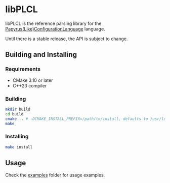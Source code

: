 # libPLCL

libPLCL is the reference parsing library for the [Papyrus(Like)ConfigurationLanguage](https://github.com/PapyrusLikeConfigurationLanguage/PapyrusLikeConfigurationLanguage) language.

Until there is a stable release, the API is subject to change.

## Building and Installing

### Requirements

- CMake 3.10 or later
- C++23 compiler

### Building

```bash
mkdir build
cd build 
cmake .. # -DCMAKE_INSTALL_PREFIX=/path/to/install, defaults to /usr/local
make
```

### Installing

```bash
make install
```

## Usage

Check the [examples](examples) folder for usage examples.
